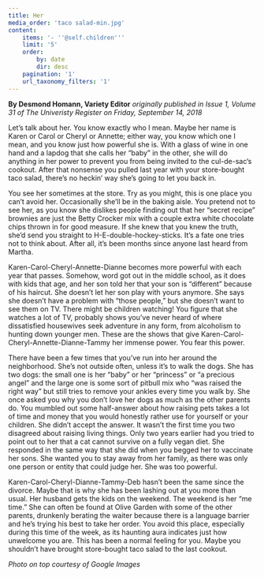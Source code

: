 ```yaml
---
title: Her
media_order: 'taco salad-min.jpg'
content:
    items: '- ''@self.children'''
    limit: '5'
    order:
        by: date
        dir: desc
    pagination: '1'
    url_taxonomy_filters: '1'
---
```


**By Desmond Homann, Variety Editor** _originally published in Issue 1, Volume 31 of The Univeristy Register on Friday, September 14, 2018_

Let’s talk about her. You know exactly who I mean. Maybe her name is Karen or Carol or Cheryl or Annette; either way, you know which one I mean, and you know just how powerful she is. With a glass of wine in one hand and a lapdog that she calls her “baby” in the other, she will do anything in her power to prevent you from being invited to the cul-de-sac’s cookout. After that nonsense you pulled last year with your store-bought taco salad, there’s no heckin’ way she’s going to let you back in.

You see her sometimes at the store. Try as you might, this is one place you can’t avoid her. Occasionally she’ll be in the baking aisle. You pretend not to see her, as you know she dislikes people finding out that her “secret recipe” brownies are just the Betty Crocker mix with a couple extra white chocolate chips thrown in for good measure. If she knew that you knew the truth, she’d send you straight to H-E-double-hockey-sticks. It’s a fate one tries not to think about. After all, it’s been months since anyone last heard from Martha. 

Karen-Carol-Cheryl-Annette-Dianne becomes more powerful with each year that passes. Somehow, word got out in the middle school, as it does with kids that age, and her son told her that your son is “different” because of his haircut. She doesn’t let her son play with yours anymore. She says she doesn’t have a problem with “those people,”  but she doesn’t want to see them on TV. There might be children watching! You figure that she watches a lot of TV, probably shows you’ve never heard of where dissatisfied housewives seek adventure in any form, from alcoholism to hunting down younger men. These are the shows that give Karen-Carol-Cheryl-Annette-Dianne-Tammy her immense power. You fear this power.

There have been a few times that you’ve run into her around the neighborhood. She’s not outside often, unless it’s to walk the dogs. She has two dogs: the small one is her “baby” or her “princess” or “a precious angel” and the large one is some sort of pitbull mix who “was raised the right way” but still tries to remove your ankles every time you walk by. She once asked you why you don’t love her dogs as much as the other parents do. You mumbled out some half-answer about how raising pets takes a lot of time and money that you would honestly rather use for yourself or your children. She didn’t accept the answer. It wasn’t the first time you two disagreed about raising living things. Only two years earlier had you tried to point out to her that a cat cannot survive on a fully vegan diet. She responded in the same way that she did when you begged her to vaccinate her sons. She wanted you to stay away from her family, as there was only one person or entity that could judge her. She was too powerful.

Karen-Carol-Cheryl-Dianne-Tammy-Deb hasn’t been the same since the divorce. Maybe that is why she has been lashing out at you more than usual. Her husband gets the kids on the weekend. The weekend is her “me time.” She can often be found at Olive Garden with some of the other parents, drunkenly berating the waiter because there is a language barrier and he’s trying his best to take her order. You avoid this place, especially during this time of the week, as its haunting aura indicates just how unwelcome you are. This has been a normal feeling for you. Maybe you shouldn’t have brought store-bought taco salad to the last cookout. 

_Photo on top courtesy of Google Images_